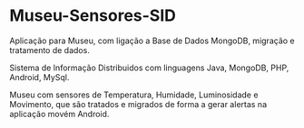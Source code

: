 # Museu-Sensores-SID
Aplicação para Museu, com ligação a Base de Dados MongoDB, migração e tratamento de dados.

Sistema de Informação Distribuidos com linguagens Java, MongoDB, PHP, Android, MySql.

Museu com sensores de Temperatura, Humidade, Luminosidade e Movimento, que são tratados e migrados de forma a gerar alertas na aplicação movém Android.
